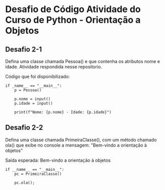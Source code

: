 # Desafio de Código Atividade do Curso de Python - Orientação a Objetos

## Desafio 2-1
Defina uma classe chamada Pessoa() e que contenha os atributos nome e idade.
Atividade respondida nesse repositorio.

Código que foi disponibilizado:

    if _name__ == "__main__":
        p = Pessoa()
    
        p.nome = input()
        p.idade = input()
    
        print(f"Nome: {p.nome} - Idade: {p.idade}")

## Desafio 2-2

Defina uma classe chamada PrimeiraClasse(), com um método chamado ola() que exibe no console a mensagem:
"Bem-vindo a orientação à objetos"

Saída esperada: Bem-vindo a orientação à objetos

    if __name__ == "__main__":
        pc = PrimeiraClasse()
    
        pc.ola();